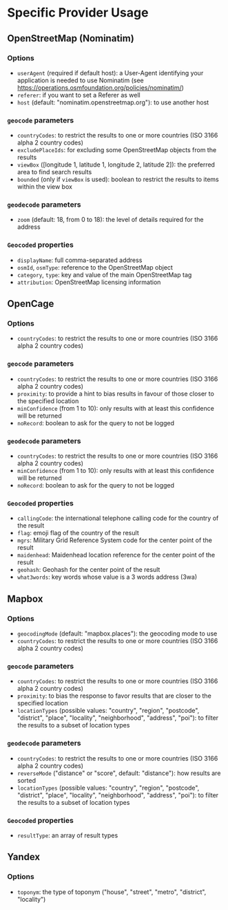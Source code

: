 # Specific Provider Usage

## OpenStreetMap (Nominatim)

### Options

- `userAgent` (required if default host): a User-Agent identifying your application is needed to use Nominatim (see https://operations.osmfoundation.org/policies/nominatim/)
- `referer`: if you want to set a Referer as well
- `host` (default: "nominatim.openstreetmap.org"): to use another host

### `geocode` parameters

- `countryCodes`: to restrict the results to one or more countries (ISO 3166 alpha 2 country codes)
- `excludePlaceIds`: for excluding some OpenStreetMap objects from the results
- `viewBox` ([longitude 1, latitude 1, longitude 2, latitude 2]): the preferred area to find search results
- `bounded` (only if `viewBox` is used): boolean to restrict the results to items within the view box

### `geodecode` parameters

- `zoom` (default: 18, from 0 to 18): the level of details required for the address

### `Geocoded` properties

- `displayName`: full comma-separated address
- `osmId`, `osmType`: reference to the OpenStreetMap object
- `category`, `type`: key and value of the main OpenStreetMap tag
- `attribution`: OpenStreetMap licensing information

## OpenCage

### Options

- `countryCodes`: to restrict the results to one or more countries (ISO 3166 alpha 2 country codes)

### `geocode` parameters

- `countryCodes`: to restrict the results to one or more countries (ISO 3166 alpha 2 country codes)
- `proximity`: to provide a hint to bias results in favour of those closer to the specified location
- `minConfidence` (from 1 to 10): only results with at least this confidence will be returned
- `noRecord`: boolean to ask for the query to not be logged

### `geodecode` parameters

- `countryCodes`: to restrict the results to one or more countries (ISO 3166 alpha 2 country codes)
- `minConfidence` (from 1 to 10): only results with at least this confidence will be returned
- `noRecord`: boolean to ask for the query to not be logged

### `Geocoded` properties

- `callingCode`: the international telephone calling code for the country of the result
- `flag`: emoji flag of the country of the result
- `mgrs`: Military Grid Reference System code for the center point of the result
- `maidenhead`: Maidenhead location reference for the center point of the result
- `geohash`: Geohash for the center point of the result
- `what3words`: key words whose value is a 3 words address (3wa)

## Mapbox

### Options

- `geocodingMode` (default: "mapbox.places"): the geocoding mode to use
- `countryCodes`: to restrict the results to one or more countries (ISO 3166 alpha 2 country codes)

### `geocode` parameters

- `countryCodes`: to restrict the results to one or more countries (ISO 3166 alpha 2 country codes)
- `proximity`: to bias the response to favor results that are closer to the specified location
- `locationTypes` (possible values: "country", "region", "postcode", "district", "place", "locality", "neighborhood", "address", "poi"): to filter the results to a subset of location types

### `geodecode` parameters

- `countryCodes`: to restrict the results to one or more countries (ISO 3166 alpha 2 country codes)
- `reverseMode` ("distance" or "score", default: "distance"): how results are sorted
- `locationTypes` (possible values: "country", "region", "postcode", "district", "place", "locality", "neighborhood", "address", "poi"): to filter the results to a subset of location types

### `Geocoded` properties

- `resultType`: an array of result types

## Yandex

### Options

- `toponym`: the type of toponym ("house", "street", "metro", "district", "locality")
